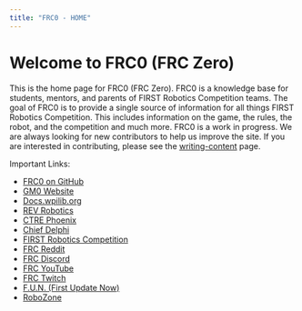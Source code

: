```yaml
---
title: "FRC0 - HOME"
---
```


# Welcome to FRC0 (FRC Zero)

This is the home page for FRC0 (FRC Zero).  FRC0 is a knowledge base for students, mentors, and parents of FIRST Robotics Competition teams.  The goal of FRC0 is to provide a single source of information for all things FIRST Robotics Competition.  This includes information on the game, the rules, the robot, and the competition and much more.  FRC0 is a work in progress.  We are always looking for new contributors to help us improve the site.  If you are interested in contributing, please see the [writing-content](/about/writing-content) page.

Important Links:

- [FRC0 on GitHub](https://github.com/frc0/frc0site)
- [GM0 Website](https://gm0.org)
- [Docs.wpilib.org](https://docs.wpilib.org/en/stable/)
- [REV Robotics](https://docs.revrobotics.com/docs/rev-ion)
- [CTRE Phoenix](https://phoenix-documentation.readthedocs.io/en/latest/)
- [Chief Delphi](https://www.chiefdelphi.com/)
- [FIRST Robotics Competition](https://www.firstinspires.org/robotics/frc)
- [FRC Reddit](https://www.reddit.com/r/FRC/)
- [FRC Discord](https://discord.gg/frc)
- [FRC YouTube](https://www.youtube.com/@FIRSTRoboticsCompetition)
- [FRC Twitch](https://www.twitch.tv/firstinspires)
- [F.U.N. (First Update Now)](https://www.youtube.com/firstupdatesnow)
- [RoboZone](https://www.youtube.com/c/RoboZoneTV)